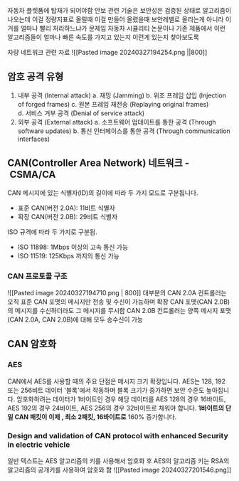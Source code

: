 
자동차 플렛폼에 탑재가 되어야함
안보 관련 기술은 보안성은 검증된 상태로 알고리즘이 나오는데 이걸 정량지표로 올릴때
이걸 만들어 올렸을때 보안레밸로 올리는게 아니라
이거를 얼마나 빨리 처리하느냐가 문제임
자동차 시큘리티 논문이나 기존 제품에서 이런 알고리즘들이 얼마나 빠른 속도를 가지고 있는지
이런게 있는지 찾아보도록

차량 네트워크 관련 자료 
![[Pasted image 20240327194254.png ||800]]
## 암호 공격 유형
1. 내부 공격 (Internal attack)
	a. 재밍 (Jamming)
	b. 위조 프레임 삽입 (Injection of forged frames)
	c. 원본 프레임 재전송 (Replaying original frames)  
	d. 서비스 거부 공격 (Denial of service attack)
2. 외부 공격 (External attack)
	a. 소프트웨어 업데이트를 통한 공격 (Through software updates) 
	b. 통신 인터페이스를 통한 공격 (Through communication interfaces)

## CAN(**Controller Area Network**) 네트워크  -  CSMA/CA

CAN 메시지에 있는 식별자(ID)의 길이에 따라 두 가지 모드로 구분됩니다.
- 표준 CAN(버전 2.0A): 11비트 식별자
- 확장 CAN(버전 2.0B): 29비트 식별자

ISO 규격에 따라 두 가지로 구분됨.
- ISO 11898: 1Mbps 이상의 고속 통신 가능
- ISO 11519: 125Kbps 까지의 통신 가능

### CAN 프로토콜 구조
![[Pasted image 20240327194710.png | 800]]
대부분의 CAN 2.0A 컨트롤러는 오직 표준 CAN 포맷의 메시지만 전송 및 수신이 가능하며
확장 CAN 포맷(CAN 2.0B)의 메시지를 수신하더라도 그 메시지를 무시함
CAN 2.0B 컨트롤러는 양쪽 메시지 포맷(CAN 2.0A, CAN 2.0B)에 대해 모두 송수신이 가능

## CAN 암호화
### AES
CAN에서 AES를 사용할 때의 주요 단점은 메시지 크기 확장입니다. AES는 128, 192 또는 256비트 데이터 '블록'에서 작동하며 블록 크기가 증가하면 보안 수준도 높아집니다. 암호화하려는 데이터가 1바이트인 경우 해당 데이터를 AES 128의 경우 16바이트, AES 192의 경우 24바이트, AES 256의 경우 32바이트로 채워야 합니다. **1바이트의 단일 CAN 패킷이 이제 , 최소 2패킷, 16바이트로** 160% 증가합니다.

### Design and validation of CAN protocol with enhanced Security in electric vehicle 
일반 텍스트는 AES 알고리즘의 키를 사용해서 암호화 후 AES의 알고리즘 키는 RSA의 알고리즘의 공개키를 사용하여 암호와 함
  ![[Pasted image 20240327201546.png]]
  
